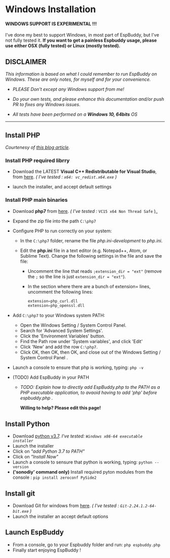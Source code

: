 # Windows Installation

#### WINDOWS SUPPORT IS EXPERIMENTAL !!!

I've done my best to support Windows, in most part of EspBuddy, but I've not fully tested it. **If you want to get a painless Espbuddy usage, please use either OSX (fully tested) or Linux (mostly tested).**


## DISCLAIMER

_This information is based on what I could remember to run EspBuddy on Windows. These are only notes, for myself and for your convenience._

* _PLEASE Don't except any Windows support from me!_

* _Do your own tests, and please enhance this documentation and/or push PR to fixes any Windows issues._

* _All tests have been performed on a **Windows 10, 64bits** OS_

----

## Install PHP

_Courtenesy of [this blog article](https://www.jeffgeerling.com/blog/2018/installing-php-7-and-composer-on-windows-10)._


### Install PHP required librry

* Download the LATEST **Visual C++ Redistributable for Visual Studio**, from [here](https://support.microsoft.com/en-us/help/2977003/the-latest-supported-visual-c-downloads). _( I've tested : `x64: vc_redist.x64.exe` )_

* launch the installer, and accept default settings


### Install PHP main binaries

* Download **php7** from [here](https://windows.php.net/download/). _( I've tested :_ `VC15 x64 Non Thread Safe` )_

* Expand the zip file into the path `C:\php7`

* Configure PHP to run correctly on your system:
  * In the `C:\php7` folder, rename the file *php.ini-development* to *php.ini*.
  * Edit the **php.ini** file in a text editor (e.g. Notepad++, Atom, or Sublime Text).
Change the following settings in the file and save the file:

    * Uncomment the line that reads `;extension_dir = "ext"` (remove the `;` so the line is just `extension_dir = "ext"`).

    * In the section where there are a bunch of extension= lines, uncomment the following lines:

      ```php
      extension=php_curl.dll
      extension=php_openssl.dll
      ```

* Add `C:\php7` to your Windows system PATH:

  * Open the Windows Setting / System Control Panel.
  * Search for 'Advanced System Settings'.
  * Click the 'Environment Variables' button.
  * Find the Path row under 'System variables', and click 'Edit'
  * Click 'New' and add the row `C:\php7`.
  * Click OK, then OK, then OK, and close out of the Windows Setting / System Control Panel .

* Launch a console to ensure that php is working, typing: `php -v`

* (TODO) Add EspBuddy in your PATH
  * _TODO: Explain how to directly add EspBuddy.php to the PATH as a PHP executable application, to avaoid having to add 'php' before espbuddy.php ._

     __Willing to help? Please edit this page!__


## Install Python

* Download [python v3.7](https://www.python.org/ftp/python/3.7.0/python-3.7.0-amd64.exe). _I've tested: `Windows x86-64 executable installer`_
* Launch the installer
* Click on _"add Python 3.7 to PATH"_
* Click on _"Install Now"_
* Launch a console to sensure that python is working, typing: `python --version`
* **('sonodiy' command only)** Install required pyton modules from the console :  `pip install zeroconf PySide2`


## Install git

* Download Git for windows from [here](https://gitforwindows.org/). _( I've tested : `Git-2.24.1.2-64-bit.exe` )_
* Launch the installer an accept default options


## Launch EspBuddy

* From a console, go to your Espbuddy folder and run: `php espbuddy.php`
* Finally start enjoying EspBuddy !




